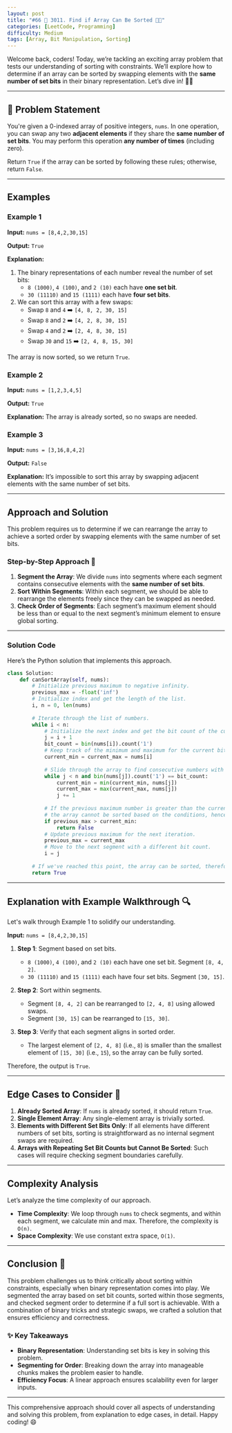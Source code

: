 ```yaml
---
layout: post  
title: "#66 🔁 3011. Find if Array Can Be Sorted 🧠🚀" 
categories: [LeetCode, Programming]
difficulty: Medium
tags: [Array, Bit Manipulation, Sorting]
---
```


Welcome back, coders! Today, we’re tackling an exciting array problem that tests our understanding of sorting with constraints. We’ll explore how to determine if an array can be sorted by swapping elements with the **same number of set bits** in their binary representation. Let’s dive in! 🏄‍♂️

---

## 📝 Problem Statement

You're given a 0-indexed array of positive integers, `nums`. In one operation, you can swap any two **adjacent elements** if they share the **same number of set bits**. You may perform this operation **any number of times** (including zero).

Return `True` if the array can be sorted by following these rules; otherwise, return `False`.

---

## Examples

### Example 1
**Input:** `nums = [8,4,2,30,15]`

**Output:** `True`

**Explanation:**
1. The binary representations of each number reveal the number of set bits:
   - `8 (1000)`, `4 (100)`, and `2 (10)` each have **one set bit**.
   - `30 (11110)` and `15 (1111)` each have **four set bits**.
2. We can sort this array with a few swaps:
   - Swap `8` and `4` ➡️ `[4, 8, 2, 30, 15]`
   - Swap `8` and `2` ➡️ `[4, 2, 8, 30, 15]`
   - Swap `4` and `2` ➡️ `[2, 4, 8, 30, 15]`
   - Swap `30` and `15` ➡️ `[2, 4, 8, 15, 30]`

The array is now sorted, so we return `True`.

### Example 2
**Input:** `nums = [1,2,3,4,5]`

**Output:** `True`

**Explanation:** The array is already sorted, so no swaps are needed.

### Example 3
**Input:** `nums = [3,16,8,4,2]`

**Output:** `False`

**Explanation:** It’s impossible to sort this array by swapping adjacent elements with the same number of set bits.

---

## Approach and Solution

This problem requires us to determine if we can rearrange the array to achieve a sorted order by swapping elements with the same number of set bits.

### Step-by-Step Approach 🧭

1. **Segment the Array**: We divide `nums` into segments where each segment contains consecutive elements with the **same number of set bits**.
2. **Sort Within Segments**: Within each segment, we should be able to rearrange the elements freely since they can be swapped as needed.
3. **Check Order of Segments**: Each segment’s maximum element should be less than or equal to the next segment’s minimum element to ensure global sorting.

---

### Solution Code

Here’s the Python solution that implements this approach.

```python
class Solution:
    def canSortArray(self, nums):
        # Initialize previous maximum to negative infinity.
        previous_max = -float('inf')
        # Initialize index and get the length of the list.
        i, n = 0, len(nums)
      
        # Iterate through the list of numbers.
        while i < n:
            # Initialize the next index and get the bit count of the current number.
            j = i + 1
            bit_count = bin(nums[i]).count('1')
            # Keep track of the minimum and maximum for the current bit count.
            current_min = current_max = nums[i]
          
            # Slide through the array to find consecutive numbers with the same bit count.
            while j < n and bin(nums[j]).count('1') == bit_count:
                current_min = min(current_min, nums[j])
                current_max = max(current_max, nums[j])
                j += 1
          
            # If the previous maximum number is greater than the current minimum,
            # the array cannot be sorted based on the conditions, hence return False.
            if previous_max > current_min:
                return False
            # Update previous maximum for the next iteration.
            previous_max = current_max
            # Move to the next segment with a different bit count.
            i = j
      
        # If we've reached this point, the array can be sorted, therefore return True.
        return True
```

---

## Explanation with Example Walkthrough 🔍

Let's walk through Example 1 to solidify our understanding.

**Input:** `nums = [8,4,2,30,15]`

1. **Step 1**: Segment based on set bits.
   - `8 (1000)`, `4 (100)`, and `2 (10)` each have one set bit. Segment `[8, 4, 2]`.
   - `30 (11110)` and `15 (1111)` each have four set bits. Segment `[30, 15]`.

2. **Step 2**: Sort within segments.
   - Segment `[8, 4, 2]` can be rearranged to `[2, 4, 8]` using allowed swaps.
   - Segment `[30, 15]` can be rearranged to `[15, 30]`.

3. **Step 3**: Verify that each segment aligns in sorted order.
   - The largest element of `[2, 4, 8]` (i.e., `8`) is smaller than the smallest element of `[15, 30]` (i.e., `15`), so the array can be fully sorted.

Therefore, the output is `True`.

---

## Edge Cases to Consider 🧐

1. **Already Sorted Array**: If `nums` is already sorted, it should return `True`.
2. **Single Element Array**: Any single-element array is trivially sorted.
3. **Elements with Different Set Bits Only**: If all elements have different numbers of set bits, sorting is straightforward as no internal segment swaps are required.
4. **Arrays with Repeating Set Bit Counts but Cannot Be Sorted**: Such cases will require checking segment boundaries carefully.

---

## Complexity Analysis

Let’s analyze the time complexity of our approach.

- **Time Complexity**: We loop through `nums` to check segments, and within each segment, we calculate min and max. Therefore, the complexity is `O(n)`.
- **Space Complexity**: We use constant extra space, `O(1)`.

---

## Conclusion 🎉

This problem challenges us to think critically about sorting within constraints, especially when binary representation comes into play. We segmented the array based on set bit counts, sorted within those segments, and checked segment order to determine if a full sort is achievable. With a combination of binary tricks and strategic swaps, we crafted a solution that ensures efficiency and correctness.

### ✨ Key Takeaways

- **Binary Representation**: Understanding set bits is key in solving this problem.
- **Segmenting for Order**: Breaking down the array into manageable chunks makes the problem easier to handle.
- **Efficiency Focus**: A linear approach ensures scalability even for larger inputs.

---

This comprehensive approach should cover all aspects of understanding and solving this problem, from explanation to edge cases, in detail. Happy coding! 😄
